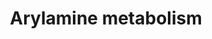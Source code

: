 ---
annotations:
- id: PW:0000147
  parent: classic metabolic pathway
  type: Pathway Ontology
  value: metabolic pathway of secondary metabolites
- id: PW:0001232
  parent: classic metabolic pathway
  type: Pathway Ontology
  value: arylamine metabolic pathway
authors:
- Pieter Giesbertz
- Stan.gaj
- Evelo
- Khanspers
- MaintBot
- MartijnVanIersel
- Christine Chichester
- Mkutmon
- DeSl
- Asios Olia
- Egonw
- Eweitz
citedin: ''
communities: []
description: Simplified scheme of arylamine metabolism pathway. Arylamines are N-acetylated
  by NAT2 in the liver, transforming them to relatively nonreactive. Alternatively,
  they may be N-hydroxylated by CYPIA2, transported to the bladder, and undergo O-acetylation
  by NATI, to form a highly reactive species. [https://www.researchgate.net/figure/Simplified-scheme-of-arylamine-metabolism-pathway-Arylamines-are-N-acetylated-by-NAT2-in_fig2_288003735]
last-edited: 2024-07-22
ndex: 2f65f9e8-8b62-11eb-9e72-0ac135e8bacf
organisms:
- Homo sapiens
redirect_from:
- /index.php/Pathway:WP694
- /instance/WP694
- /instance/WP694_r134407
revision: r134407
schema-jsonld:
- '@context': https://schema.org/
  '@id': https://wikipathways.github.io/pathways/WP694.html
  '@type': Dataset
  creator:
    '@type': Organization
    name: WikiPathways
  description: Simplified scheme of arylamine metabolism pathway. Arylamines are N-acetylated
    by NAT2 in the liver, transforming them to relatively nonreactive. Alternatively,
    they may be N-hydroxylated by CYPIA2, transported to the bladder, and undergo
    O-acetylation by NATI, to form a highly reactive species. [https://www.researchgate.net/figure/Simplified-scheme-of-arylamine-metabolism-pathway-Arylamines-are-N-acetylated-by-NAT2-in_fig2_288003735]
  keywords:
  - Acetyl-CoA
  - Arylamine
  - CYP1A2
  - Coenzyme A
  - N-Acetylarylamine
  - NAT1
  - NAT2
  - SULT1A1
  - SULT1A2
  - UGT1A4
  - UGT1A9
  - an N-hydroxyarylamine
  license: CC0
  name: Arylamine metabolism
seo: CreativeWork
title: Arylamine metabolism
wpid: WP694
---